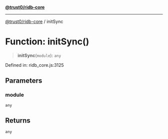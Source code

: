 [**@trust0/ridb-core**](../README.md)

***

[@trust0/ridb-core](../README.md) / initSync

# Function: initSync()

> **initSync**(`module`): `any`

Defined in: ridb\_core.js:3125

## Parameters

### module

`any`

## Returns

`any`
